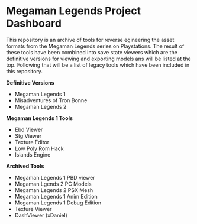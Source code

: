 # Megaman Legends Project Dashboard

This repository is an archive of tools for reverse egineering the asset formats from the Megaman Legends series on Playstations. 
The result of these tools have been combined into save state viewers which are the definitive versions for viewing and exporting models
ans will be listed at the top. Following that will be a list of legacy tools which have been included in this repository.

**Definitive Versions**

- Megaman Legends 1
- Misadventures of Tron Bonne
- Megaman Legends 2

**Megaman Legends 1 Tools**

- Ebd Viewer
- Stg Viewer
- Texture Editor
- Low Poly Rom Hack
- Islands Engine 

**Archived Tools**

- Megaman Legends 1 PBD viewer
- Megaman Lgends 2 PC Models
- Megaman Legends 2 PSX Mesh
- Megaman Legends 1 Anim Edition
- Megaman Legends 1 Debug Edition
- Texture Viewer
- DashViewer (xDaniel)
